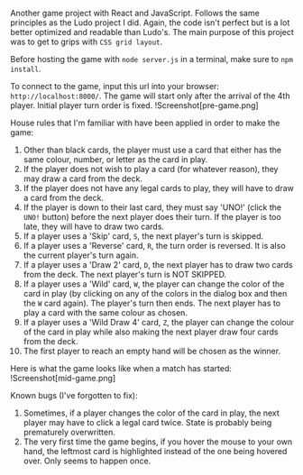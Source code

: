 Another game project with React and JavaScript. Follows the same principles as the Ludo project I did. Again, the code isn't perfect but is a lot better optimized and readable than Ludo's. The main purpose of this project was to get to grips with `CSS grid layout`.

Before hosting the game with `node server.js` in a terminal, make sure to `npm install`.

To connect to the game, input this url into your browser: `http://localhost:8000/`. The game will start only after the arrival of the 4th player. Initial player turn order is fixed.
!Screenshot[pre-game.png]

House rules that I'm familiar with have been applied in order to make the game:
1. Other than black cards, the player must use a card that either has the same colour, number, or letter as the card in play.
2. If the player does not wish to play a card (for whatever reason), they may draw a card from the deck.
3. If the player does not have any legal cards to play, they will have to draw a card from the deck.
4. If the player is down to their last card, they must say 'UNO!' (click the `UNO!` button) before the next player does their turn. If the player is too late, they will have to draw two cards.
5. If a player uses a 'Skip' card, `S`, the next player's turn is skipped.
6. If a player uses a 'Reverse' card, `R`, the turn order is reversed. It is also the current player's turn again.
7. If a player uses a 'Draw 2' card, `D`, the next player has to draw two cards from the deck. The next player's turn is NOT SKIPPED.
8. If a player uses a 'Wild' card, `W`, the player can change the color of the card in play (by clicking on any of the colors in the dialog box and then the `W` card again). The player's turn then ends. The next player has to play a card with the same colour as chosen.
9. If a player uses a 'Wild Draw 4' card, `Z`, the player can change the colour of the card in play while also making the next player draw four cards from the deck.
10. The first player to reach an empty hand will be chosen as the winner.

Here is what the game looks like when a match has started:
!Screenshot[mid-game.png]

Known bugs (I've forgotten to fix):
1. Sometimes, if a player changes the color of the card in play, the next player may have to click a legal card twice. State is probably being prematurely overwritten.
2. The very first time the game begins, if you hover the mouse to your own hand, the leftmost card is highlighted instead of the one being hovered over. Only seems to happen once.